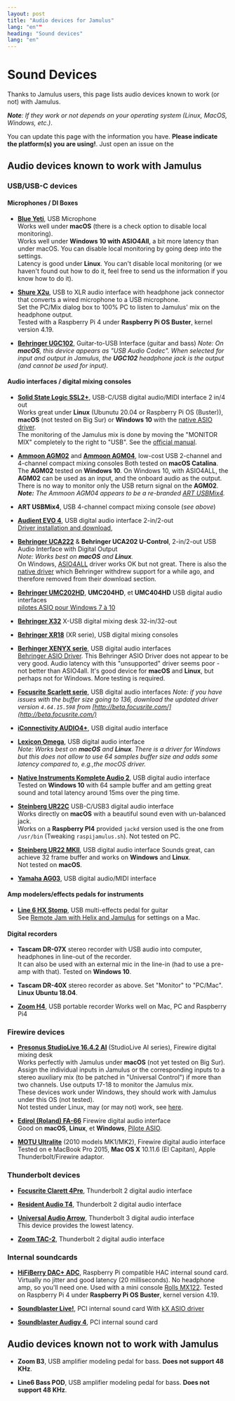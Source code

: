```yaml
---
layout: post
title: "Audio devices for Jamulus"
lang: "en""
heading: "Sound devices"
lang: "en"
---
```


# Sound Devices

Thanks to Jamulus users, this page lists audio devices known to work (or not) with Jamulus.
<!-- more -->

_**Note**: If they work or not depends on your operating system (Linux, MacOS, Windows, etc.)_.

You can update this page with the information you have. **Please indicate the platform(s) you are using!**. Just open an issue on the 

## Audio devices known to work with Jamulus

### USB/USB-C devices

#### Microphones / DI Boxes

* **[Blue Yeti](https://www.bluemic.com/en-us/products/yeti/)**, USB Microphone  
Works well under **macOS** (there is a check option to disable local monitoring).  
Works well under **Windows 10 with ASIO4All**, a bit more latency than under macOS. You can disable local monitoring by going deep into the settings.  
Latency is good under **Linux**. You can't disable local monitoring (or we haven't found out how to do it, feel free to send us the information if you know how to do it).

* **[Shure X2u](https://www.shure.com/en-GB/products/accessories/x2u-xlr-usb-interface)**, USB to XLR audio interface with headphone jack connector that converts a wired microphone to a USB microphone.  
Set the PC/Mix dialog box to 100% PC to listen to Jamulus' mix on the headphone output.  
Tested with a Raspberry Pi 4 under **Raspberry Pi OS Buster**, kernel version 4.19.

* **[Behringer UGC102](https://www.behringer.com/behringer/product?modelCode=P0198)**, Guitar-to-USB Interface  (guitar and bass) 
_Note: On **macOS**, this device appears as "USB Audio Codec". When selected for input and output in Jamulus, the **UGC102** headphone jack is the output (and cannot be used for input)._

#### Audio interfaces / digital mixing consoles

* **[Solid State Logic SSL2+](https://www.solidstatelogic.com/products/ssl2-plus)**, USB-C/USB digital audio/MIDI interface 2 in/4 out  
Works great under **Linux** (Ubunutu 20.04 or Raspberry Pi OS (Buster)), **macOS** (not tested on Big Sur) or **Windows 10** with the [native ASIO driver](http://eu1.download.solidstatelogic.com/SSL%202/SolidStateLogic_UsbAudio_v4.67.0_2019-10-21_setup%20(3).exe).  
The monitoring of the Jamulus mix is done by moving the "MONITOR MIX" completely to the right to "USB". See the [official manual](http://eu1.download.solidstatelogic.com/2%20Plus%20/SSL%202%20Plus%20User%20Guide_ENGLISH.pdf).

* **[Ammoon AGM02](https://www.ammoon.com/p-i3974.html)** and **[Ammoon AGM04](https://www.ammoon.com/p-i4049.html)**, low-cost USB 2-channel and 4-channel compact mixing consoles 
Both tested on **macOS Catalina**.  
The **AGM02** tested on **Windows 10**. On Windows 10, with ASIO4ALL, the **AGM02** can be used as an input, and the onboard audio as the output. There is no way to monitor only the USB return signal on the **AGM02**.
_**Note:** The Ammoon AGM04 appears to be a re-branded [ART USBMix4](https://artproaudio.com/product/usbmix4-four-channel-mixer-usb-audio-interface/)._

* **ART USBMix4**, USB 4-channel compact mixing console (_see above_)

* **[Audient EVO 4](https://evo.audio/products/evo-4/overview/)**, USB digital audio interface 2-in/2-out   
[Driver installation and download](https://evo.audio/driver-installation/),

* **[Behringer UCA222](https://www.behringer.com/product.html?modelCode=P0A31)** & **Behringer UCA202 U-Control**, 2-in/2-out USB Audio Interface with Digital Output  
_Note: Works best on **macOS** and **Linux**._  
On Windows, [ASIO4ALL](http://www.asio4all.org/) driver works OK but not great. There is also the [native driver](http://www.behringerdownload.de/_software/BEHRINGER_2902_X64_2.8.40.zip) which Behringer withdrew support for a while ago, and therefore removed from their download section.

* **[Behringer UMC202HD](https://www.behringer.com/product.html?modelCode=P0BJZ)**, **UMC204HD**, et **UMC404HD** USB digital audio interfaces  
[pilotes ASIO pour Windows 7 à 10](http://downloads.music-group.com/software/behringer/UMC/UMC-Driver_4-59-0.zip)

* **[Behringer X32](https://www.behringer.com/behringer/product?modelCode=P0ASF)** X-USB digital mixing desk 32-in/32-out 

* **[Behringer XR18](https://www.behringer.com/product.html?modelCode=P0BI8)** (XR serie), USB digital mixing consoles

* **[Berhinger XENYX serie](https://www.behringer.com/series.html?category=R-BEHRINGER-XENYXSERIES)**, USB digital audio interfaces  
[Behringer ASIO Driver](http://www.behringerdownload.de/_software/BEHRINGER_2902_X64_2.8.40.zip). This Behringer ASIO Driver does not appear to be very good. Audio latency with this "unsupported" driver seems poor - not better than ASIO4all. It's good device for **macOS** and **Linux**, but perhaps not for Windows. More testing is required.

* **[Focusrite Scarlett serie](https://focusrite.com/en/scarlett)**, USB digital audio interfaces
_Note: if you have issues with the buffer size going to 136, download the updated driver version `4.64.15.598` from [http://beta.focusrite.com/](http://beta.focusrite.com/)_

* **[iConnectivity AUDIO4+](https://www.iconnectivity.com/products/audio/iconnectaudio4plus)**, USB digital audio interface

* **[Lexicon Omega](https://lexiconpro.com/en/products/omega)**, USB digital audio interface  
_Note: Works best on **macOS** and **Linux**. There is a driver for Windows but this does not allow to use 64 samples buffer size and adds some latency compared to, e.g.,the mocOS driver._

* **[Native Instruments Komplete Audio 2](https://www.native-instruments.com/en/products/komplete/audio-interfaces/komplete-audio-1-audio-2/)**, USB digital audio interface  
Tested on **Windows 10** with 64 sample buffer and am getting great sound and total latency around 15ms over the ping time.

* **[Steinberg UR22C](https://new.steinberg.net/audio-interfaces/ur22c/)** USB-C/USB3 digital audio interface  
Works directly on **macOS** with a beautiful sound even with un-balanced jack.  
Works on a **Raspberry PI4** provided `jackd` version used is the one from `/usr/bin` (Tweaking `raspijamulus.sh`). Not tested on PC.

* **[Steinberg UR22 MKII](https://www.steinberg.net/en/products/audio_interfaces/ur_series/models/ur22mkii.html)**, USB digital audio interface 
Sounds great, can achieve 32 frame buffer and works on **Windows** and **Linux**.  
Not tested on **macOS**.

* **[Yamaha AG03](https://usa.yamaha.com/products/music_production/interfaces/ag_series/index.html)**, USB digital audio/MIDI interface

#### Amp modelers/effects pedals for instruments

* **[Line 6 HX Stomp](https://line6.com/hx-stomp/)**, USB multi-effects pedal for guitar  
See [Remote Jam with Helix and Jamulus](https://jimamsden.wordpress.com/2020/04/04/remote-jamming-with-helix-and-jamulus/) for settings on a Mac.

#### Digital recorders

* **Tascam DR-07X** stereo recorder with USB audio into computer, headphones in line-out of the recorder.  
It can also be used with an external mic in the line-in (had to use a pre-amp with that). Tested on **Windows 10**.

* **Tascam DR-40X** stereo recorder as above. Set "Monitor" to "PC/Mac". **Linux Ubuntu 18.04**.

* **[Zoom H4](https://zoomcorp.com/en/us/handheld-recorders/handheld-recorders/h4/)**, USB portable recorder
Works well on Mac, PC and Raspberry Pi4


### Firewire devices

* **[Presonus StudioLive 16.4.2 AI](https://www.presonus.com/products/StudioLive-1642AI)** (StudioLive AI series), Firewire digital mixing desk  
Works perfectly with Jamulus under **macOS** (not yet tested on Big Sur). Assign the individual inputs in Jamulus or the corresponding inputs to a stereo auxiliary mix (to be patched in "Universal Control") if more than two channels. Use outputs 17-18 to monitor the Jamulus mix.  
These devices work under Windows, they should work with Jamulus under this OS (not tested).  
Not tested under Linux, may (or may not) work, see [here](https://forums.presonus.com/viewtopic.php?f=67&t=2717).

* **[Edirol (Roland) FA-66](https://www.roland.com/global/products/fa-66/)** Firewire digital audio interface  
Good on **macOS**, **Linux**, et **Windows**, [Pilote ASIO](https://www.roland.com/global/products/fa-66/downloads/).

* **[MOTU Ultralite](https://motu.com/products/motuaudio/copy_of_ultralite/body-old.html)** (2010 models MK1/MK2), Firewire digital audio interface  
Tested on e MacBook Pro 2015, **Mac OS X** 10.11.6 (El Capitan), Apple Thunderbolt/Firewire adaptor.

### Thunderbolt devices

* **[Focusrite Clarett 4Pre](https://focusrite.com/en/usb-c-audio-interface/clarett-usb/clarett-4pre-usb)**, Thunderbolt 2 digital audio interface  

* **[Resident Audio T4](http://www.residentaudio.com/t4overview)**, Thunderbolt 2 digital audio interface

* **[Universal Audio Arrow](https://www.uaudio.com/audio-interfaces/arrow.html)**, Thunderbolt 3 digital audio interface  
This device provides the lowest latency.

* **[Zoom TAC-2](https://zoomcorp.com/en/us/audio-interface/audio-interfaces/tac-2/)**, Thunderbolt 2 digital audio interface

### Internal soundcards

* **[HiFiBerry DAC+ ADC](https://www.hifiberry.com/shop/boards/hifiberry-dac-adc/)**, Raspberry Pi compatible HAC internal sound card.  
Virtually no jitter and good latency (20 milliseconds). No headphone amp, so you'll need one. Used with a mini console [Rolls MX122](https://rolls.com/product/MX22s). Tested on Raspberry Pi 4 under **Raspberry Pi OS Buster**, kernel version 4.19.

* **[Soundblaster Live!](https://en.wikipedia.org/wiki/Sound_Blaster_Live!)**, PCI internal sound card
With [kX ASIO driver](https://www.kxproject.com/)

* **[Soundblaster Audigy 4](https://en.wikipedia.org/wiki/Sound_Blaster_Audigy#Sound_Blaster_Audigy_4)**, PCI internal sound card  

## Audio devices known not to work with Jamulus

* **Zoom B3**, USB amplifier modeling pedal for bass. **Does not support 48 KHz**.

* **Line6 Bass POD**, USB amplifier modeling pedal for bass. **Does not support 48 KHz**.
